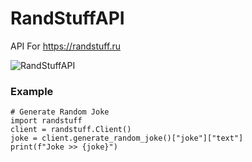 # RandStuffAPI
API For https://randstuff.ru

![RandStuffAPI](https://i.postimg.cc/v8hSZRFb/a-OHLI4-V0-FI.jpg)

### Example
```py3
# Generate Random Joke
import randstuff
client = randstuff.Client()
joke = client.generate_random_joke()["joke"]["text"]
print(f"Joke >> {joke}")
